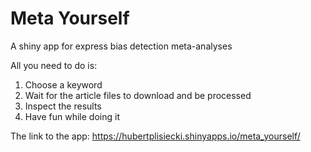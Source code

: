 # Meta Yourself

A shiny app for express bias detection meta-analyses

All you need to do is:

1. Choose a keyword
2. Wait for the article files to download and be processed
3. Inspect the results
4. Have fun while doing it

The link to the app: https://hubertplisiecki.shinyapps.io/meta_yourself/
